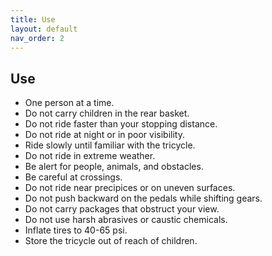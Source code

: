 ```yaml
---
title: Use
layout: default
nav_order: 2
---
```

## Use
* One person at a time.
* Do not carry children in the rear basket.
* Do not ride faster than your stopping distance.
* Do not ride at night or in poor visibility.
* Ride slowly until familiar with the tricycle.
* Do not ride in extreme weather.
* Be alert for people, animals, and obstacles.
* Be careful at crossings.
* Do not ride near precipices or on uneven surfaces.
* Do not push backward on the pedals while shifting gears.
* Do not carry packages that obstruct your view.
* Do not use harsh abrasives or caustic chemicals.
* Inflate tires to 40-65 psi.
* Store the tricycle out of reach of children.
